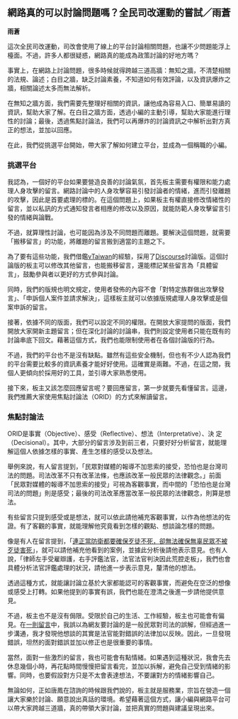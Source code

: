 ## 網路真的可以討論問題嗎？全民司改運動的嘗試／雨蒼

**雨蒼**

這次全民司改運動，司改會使用了線上的平台討論相關問題，也讓不少問題能浮上檯面。不過，許多人都很疑惑，網路真的能成為政策討論的好地方嗎？

事實上，在網路上討論問題，很多時候就得跨越三道高牆：無知之牆，不清楚相關的法規、論述；白目之牆，缺乏討論素養，不知道如何有效評論，以及資訊爆炸之牆，相關論述太多而無法解析。

在無知之牆方面，我們需要先整理好相關的資訊，讓他成為容易入口、簡單易讀的資訊，幫助大家了解。在白目之牆方面，透過小編的主動引導，幫助大家能進行理性的討論；最後，透過焦點討論法，我們可以再爆炸的討論資訊之中解析出對方真正的想法，並加以回應。

在此，我們從挑選平台開始，帶大家了解如何建立平台，並成為一個稱職的小編。

### 挑選平台

我認為，一個好的平台如果要營造良善的討論氣氛，首先板主需要有權限和能力處理人身攻擊的留言。網路討論中的人身攻擊容易引發討論者的情緒，進而引發離題的攻擊，因此是首要處理的標的。在這個問題上，如果板主有權直接修改情緒性的留言，並以私訊的方式通知發言者相應的修改以及原因，就能防範人身攻擊留言引發的情緒與論戰。

不過，就算理性討論，也可能因為涉及不同問題而離題。要解決這個問題，就需要「搬移留言」的功能，將離題的留言搬到適當的主題之下。

為了要有這些功能，我們借鑑[vTaiwan](https://vtaiwan.tw)的經驗，採用了[Discourse](https://www.discourse.org/)討論版。這個討論版的板主可以修改其他留言，也能搬移留言，還能標記某些留言為「具體留言」，鼓勵參與者以更好的方式參與討論。

同時，我們的版規也明文規定，使用者發佈的內容不會「對特定族群做出攻擊發言」、「申訴個人案件並請求解決」，這樣板主就可以依據版規處理人身攻擊或是個案申訴的留言。

接著，依據不同的版面，我們可以設定不同的權限。在開放大家提問的版面，我們開放大家開新主題留言；但在深化討論的討論串，我們則設定使用者只能在既有的討論串底下回文。藉著這個方式，我們也能限制使用者在各個討論版的行為。

不過，我們的平台也不是沒有缺點。雖然有這些安全機制，但也有不少人認為我們的平台需要比較多的資訊素養才能好好使用。這確實是兩難。不過，在這之間，我個人更傾向於採用好的工具，並引導大家熟悉使用。

接下來，板主又該怎麼回應留言呢？要回應留言，第一步就要先看懂留言。這邊，我們推薦大家使用焦點討論法（ORID）的方式來解讀留言。

### 焦點討論法

ORID是事實（Objective）、感受（Reflective）、想法（Interpretative）、決 定（Decisional）。其中，大部分的留言涉及到前三者，只要好好分析留言，就能理解這個人依據怎樣的事實、產生怎樣的感受以及想法。

舉例來說，有人留言提到，「民眾對媒體的報導不加思索的接受，恐怕也是台灣司法的問題。司法改革不只有改革法條，也應該改革一般民眾的法律觀念。」前面「民眾對媒體的報導不加思索的接受」可視為客觀事實，而中間的「恐怕也是台灣司法的問題」則是感受；最後的司法改革應當改革一般民眾的法律觀念，則算是想法。

有些留言只提到感受或是想法，就可以依此請他補充客觀事實，以作為他想法的佐證。有了客觀的事實，就能理解他究竟看到怎樣的觀點、想談論怎樣的問題。

像是有人在留言提到，「[連正當防衛都要確保歹徒不死，卻無法確保無辜民眾不被歹徒害死](http://talk.justice.care/t/49/2)」，就可以請他補充他看到的案例，並據此分析後請他表示意見。也有人說，「律師左手受雇辯護，右手評鑑法官，法官法官判決因此荒腔走板」，我們也會具體分析法官評鑑處理的狀況，請他進一步表示意見，釐清他的想法。

透過這種方式，就能讓討論立基於大家都能認可的客觀事實，而避免在空泛的想像或感受上打轉。如果他提到的事實有誤，我們也能在澄清之後進一步請他提供意見。

不過，板主也不是沒有侷限。受限於自己的生活、工作經驗，板主也可能會有偏見。在[一則留言](http://talk.justice.care/t/111/8)中，我誤以為網友要討論的是一般民眾對司法的誤解，但經過進一步溝通，我才發現他想談的其實是法官能對錯誤的法律加以反映。因此，一旦發現錯誤，坦然的面對錯誤並加以修正也是很重要的事情。

當然，面對一些激烈的留言，我也可能會有點情緒。如果遇到這種狀況，我會先去休息幾個小時，再花點時間慢慢把留言看完，並加以拆解，避免自己受到情緒的影響。同時，也要假設對方只是不太會表達想法，不要讓對方的情緒影響自己。

無論如何，正如唐鳳在諮詢的時候跟我們說的，板主就是服務業，宗旨在營造一個讓大家樂於討論、願意說出真話的環境。希望藉著這個方式，讓小編與網路平台可以帶大家跨越三道牆，真的帶領大家討論，並把真實的問題與建議呈現出來。